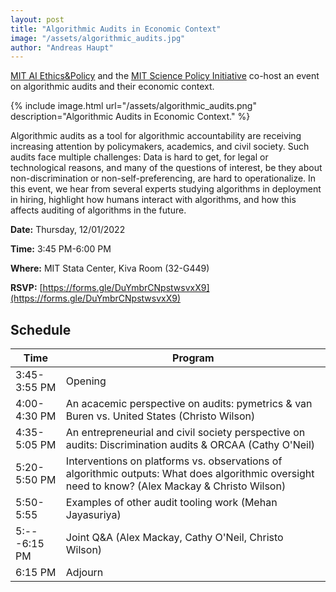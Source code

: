```yaml
---
layout: post
title: "Algorithmic Audits in Economic Context"
image: "/assets/algorithmic_audits.jpg"
author: "Andreas Haupt"
---
```

[MIT AI Ethics&Policy](https://mitaiethics.github.io/) and the [MIT Science Policy Initiative](https://mitspi.squarespace.com/) co-host an event on algorithmic audits and their economic context.

{% include image.html url="/assets/algorithmic_audits.png" description="Algorithmic Audits in Economic Context." %}

Algorithmic audits as a tool for algorithmic accountability are receiving increasing attention by policymakers, academics, and civil society. Such audits face multiple challenges: Data is hard to get, for legal or technological reasons, and many of the questions of interest, be they about non-discrimination or non-self-preferencing, are hard to operationalize. In this event, we hear from several experts studying algorithms in deployment in hiring, highlight how humans interact with algorithms, and how this affects auditing of algorithms in the future.

**Date:** Thursday, 12/01/2022

**Time:** 3:45 PM-6:00 PM

**Where:** MIT Stata Center, Kiva Room (32-G449)

**RSVP:** [https://forms.gle/DuYmbrCNpstwsvxX9](https://forms.gle/DuYmbrCNpstwsvxX9)

## Schedule


|Time|Program|
|---|---|
|3:45-3:55 PM|Opening|
|4:00-4:30 PM|An acacemic perspective on audits: pymetrics & van Buren vs. United States (Christo Wilson)|
|4:35-5:05 PM|An entrepreneurial and civil society perspective on audits: Discrimination audits & ORCAA (Cathy O'Neil)|
|5:20-5:50 PM|Interventions on platforms vs. observations of algorithmic outputs: What does algorithmic oversight need to know? (Alex Mackay & Christo Wilson)|
|5:50-5:55|Examples of other audit tooling work (Mehan Jayasuriya)|
|5:---6:15 PM|Joint Q&A (Alex Mackay, Cathy O'Neil, Christo Wilson)|
|6:15 PM|Adjourn|
